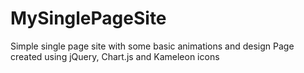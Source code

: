 # MySinglePageSite

Simple single page site with some basic animations and design
Page created using jQuery, Chart.js and Kameleon icons
